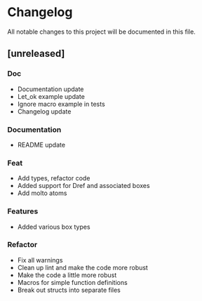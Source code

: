 # Changelog

All notable changes to this project will be documented in this file.

## [unreleased]

### Doc

- Documentation update
- Let_ok example update
- Ignore macro example in tests
- Changelog update

### Documentation

- README update

### Feat

- Add types, refactor code
- Added support for Dref and associated boxes
- Add molto atoms

### Features

- Added various box types

### Refactor

- Fix all warnings
- Clean up lint and make the code more robust
- Make the code a little more robust
- Macros for simple function definitions
- Break out structs into separate files

<!-- generated by git-cliff -->
